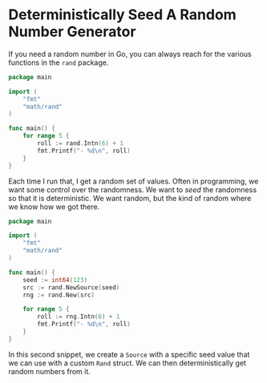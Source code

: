 # Deterministically Seed A Random Number Generator

If you need a random number in Go, you can always reach for the various
functions in the `rand` package.

```go
package main

import (
	"fmt"
	"math/rand"
)

func main() {
	for range 5 {
		roll := rand.Intn(6) + 1
		fmt.Printf("- %d\n", roll)
	}
}
```

Each time I run that, I get a random set of values. Often in programming, we
want some control over the randomness. We want to _seed_ the randomness so that
it is deterministic. We want random, but the kind of random where we know how
we got there.

```go
package main

import (
	"fmt"
	"math/rand"
)

func main() {
	seed := int64(123)
	src := rand.NewSource(seed)
	rng := rand.New(src)

	for range 5 {
		roll := rng.Intn(6) + 1
		fmt.Printf("- %d\n", roll)
	}
}
```

In this second snippet, we create a `Source` with a specific seed value that we
can use with a custom `Rand` struct. We can then deterministically get random
numbers from it.
